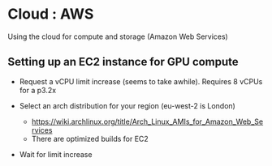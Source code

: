 # Cloud : AWS

Using the cloud for compute and storage (Amazon Web Services)

## Setting up an EC2 instance for GPU compute

- Request a vCPU limit increase (seems to take awhile). Requires 8 vCPUs for a p3.2x

- Select an arch distribution for your region (eu-west-2 is London)
  - https://wiki.archlinux.org/title/Arch_Linux_AMIs_for_Amazon_Web_Services
  - There are optimized builds for EC2

- Wait for limit increase
